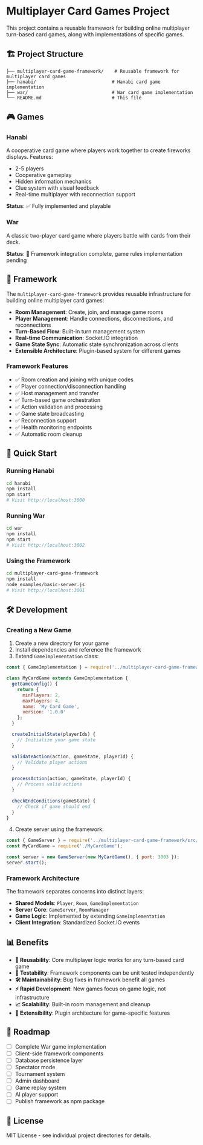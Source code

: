 # Multiplayer Card Games Project

This project contains a reusable framework for building online multiplayer turn-based card games, along with implementations of specific games.

## 🏗️ Project Structure

```
├── multiplayer-card-game-framework/    # Reusable framework for multiplayer card games
├── hanabi/                            # Hanabi card game implementation
├── war/                               # War card game implementation
└── README.md                          # This file
```

## 🎮 Games

### Hanabi
A cooperative card game where players work together to create fireworks displays. Features:
- 2-5 players
- Cooperative gameplay
- Hidden information mechanics
- Clue system with visual feedback
- Real-time multiplayer with reconnection support

**Status**: ✅ Fully implemented and playable

### War
A classic two-player card game where players battle with cards from their deck.

**Status**: 🚧 Framework integration complete, game rules implementation pending

## 🔧 Framework

The `multiplayer-card-game-framework` provides reusable infrastructure for building online multiplayer card games:

- **Room Management**: Create, join, and manage game rooms
- **Player Management**: Handle connections, disconnections, and reconnections  
- **Turn-Based Flow**: Built-in turn management system
- **Real-time Communication**: Socket.IO integration
- **Game State Sync**: Automatic state synchronization across clients
- **Extensible Architecture**: Plugin-based system for different games

### Framework Features

- ✅ Room creation and joining with unique codes
- ✅ Player connection/disconnection handling
- ✅ Host management and transfer
- ✅ Turn-based game orchestration
- ✅ Action validation and processing
- ✅ Game state broadcasting
- ✅ Reconnection support
- ✅ Health monitoring endpoints
- ✅ Automatic room cleanup

## 🚀 Quick Start

### Running Hanabi
```bash
cd hanabi
npm install
npm start
# Visit http://localhost:3000
```

### Running War
```bash
cd war
npm install
npm start
# Visit http://localhost:3002
```

### Using the Framework
```bash
cd multiplayer-card-game-framework
npm install
node examples/basic-server.js
# Visit http://localhost:3001
```

## 🛠️ Development

### Creating a New Game

1. Create a new directory for your game
2. Install dependencies and reference the framework
3. Extend `GameImplementation` class:

```javascript
const { GameImplementation } = require('../multiplayer-card-game-framework/src/shared/GameImplementation');

class MyCardGame extends GameImplementation {
  getGameConfig() {
    return {
      minPlayers: 2,
      maxPlayers: 4,
      name: 'My Card Game',
      version: '1.0.0'
    };
  }

  createInitialState(playerIds) {
    // Initialize your game state
  }

  validateAction(action, gameState, playerId) {
    // Validate player actions
  }

  processAction(action, gameState, playerId) {
    // Process valid actions
  }

  checkEndConditions(gameState) {
    // Check if game should end
  }
}
```

4. Create server using the framework:

```javascript
const { GameServer } = require('../multiplayer-card-game-framework/src/server');
const MyCardGame = require('./MyCardGame');

const server = new GameServer(new MyCardGame(), { port: 3003 });
server.start();
```

### Framework Architecture

The framework separates concerns into distinct layers:

- **Shared Models**: `Player`, `Room`, `GameImplementation`
- **Server Core**: `GameServer`, `RoomManager`
- **Game Logic**: Implemented by extending `GameImplementation`
- **Client Integration**: Standardized Socket.IO events

## 📊 Benefits

- **🔄 Reusability**: Core multiplayer logic works for any turn-based card game
- **🧪 Testability**: Framework components can be unit tested independently
- **🛠️ Maintainability**: Bug fixes in framework benefit all games
- **⚡ Rapid Development**: New games focus on game logic, not infrastructure
- **📈 Scalability**: Built-in room management and cleanup
- **🔌 Extensibility**: Plugin architecture for game-specific features

## 🎯 Roadmap

- [ ] Complete War game implementation
- [ ] Client-side framework components
- [ ] Database persistence layer
- [ ] Spectator mode
- [ ] Tournament system
- [ ] Admin dashboard
- [ ] Game replay system
- [ ] AI player support
- [ ] Publish framework as npm package

## 📝 License

MIT License - see individual project directories for details. 
